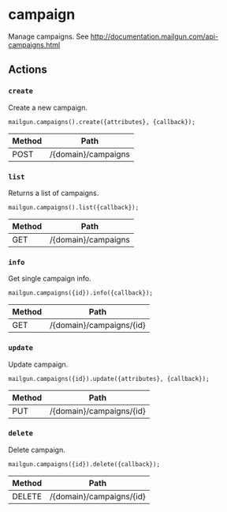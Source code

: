 # campaign

Manage campaigns. See http://documentation.mailgun.com/api-campaigns.html

## Actions

### `create`

Create a new campaign.

`mailgun.campaigns().create({attributes}, {callback});`

Method | Path
--- | ---
POST | /{domain}/campaigns

### `list`

Returns a list of campaigns.

`mailgun.campaigns().list({callback});`

Method | Path
--- | ---
GET | /{domain}/campaigns

### `info`

Get single campaign info.

`mailgun.campaigns({id}).info({callback});`

Method | Path
--- | ---
GET | /{domain}/campaigns/{id}

### `update`

Update campaign.

`mailgun.campaigns({id}).update({attributes}, {callback});`

Method | Path
--- | ---
PUT | /{domain}/campaigns/{id}

### `delete`

Delete campaign.

`mailgun.campaigns({id}).delete({callback});`

Method | Path
--- | ---
DELETE | /{domain}/campaigns/{id}

